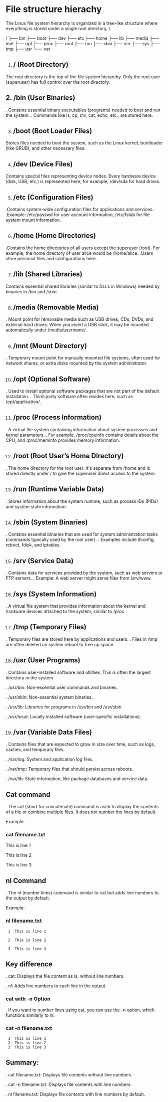 # File structure hierachy
The Linux file system hierarchy is organized in a tree-like structure where everything is stored under a single root directory, /.


/
├── bin
├── boot
├── dev
├── etc
├── home
├── lib
├── media
├── mnt
├── opt
├── proc
├── root
├── run
├── sbin
├── srv
├── sys
├── tmp
├── usr
└── var

1.  ## / (Root Directory)
  The root directory is the top of the file system hierarchy.
  Only the root user (superuser) has full control over the root directory.

   ## 2. /bin (User Binaries)
  . Contains essential binary executables (programs) needed to boot and run the system.
  .   Commands like ls, cp, mv, cat, echo, etc., are stored here.

  3. ## /boot (Boot Loader Files)
 Stores files needed to boot the system, such as the Linux kernel, bootloader (like GRUB), and other necessary files.

 4. ## /dev (Device Files)
Contains special files representing device nodes. Every hardware device (disk, USB, etc.) is represented here, for example, /dev/sda for hard drives.

5. ## /etc (Configuration Files)
.Contains system-wide configuration files for applications and services.
.Example: /etc/passwd for user account information, /etc/fstab for file system mount information.

6.  ## /home (Home Directories)
.Contains the home directories of all users except the superuser (root). For example, the home directory of user alice would be /home/alice.
.Users store personal files and configurations here.

7. ## /lib (Shared Libraries)
Contains essential shared libraries (similar to DLLs in Windows) needed by binaries in /bin and /sbin.

8. ## /media (Removable Media)
. Mount point for removable media such as USB drives, CDs, DVDs, and external hard drives. When you insert a USB stick, it may be mounted automatically under /media/username/.

9. ## /mnt (Mount Directory)
. Temporary mount point for manually mounted file systems, often used for network shares, or extra disks mounted by the system administrator.

10. ## /opt (Optional Software)
. Used to install optional software packages that are not part of the default installation.
. Third-party software often resides here, such as /opt/application/.

11. ## /proc (Process Information)
. A virtual file system containing information about system processes and kernel parameters.
. For example, /proc/cpuinfo contains details about the CPU, and /proc/meminfo provides memory information.

12. ## /root (Root User’s Home Directory)
. The home directory for the root user. It's separate from /home and is stored directly under / to give the superuser direct access to the system.

13. ## /run (Runtime Variable Data)
. Stores information about the system runtime, such as process IDs (PIDs) and system state information.

14. ## /sbin (System Binaries)
. Contains essential binaries that are used for system administration tasks (commands typically used by the root user).
. Examples include ifconfig, reboot, fdisk, and iptables.

15. ## /srv (Service Data)
. Contains data for services provided by the system, such as web servers or FTP servers.
. Example: A web server might serve files from /srv/www.

16. ## /sys (System Information)
. A virtual file system that provides information about the kernel and hardware devices attached to the system, similar to /proc.

17. ## /tmp (Temporary Files)
. Temporary files are stored here by applications and users.
. Files in /tmp are often deleted on system reboot to free up space.

18. ## /usr (User Programs)
. Contains user-installed software and utilities. This is often the largest directory in the system.

. /usr/bin: Non-essential user commands and binaries.

. /usr/sbin: Non-essential system binaries.

. /usr/lib: Libraries for programs in /usr/bin and /usr/sbin.

. /usr/local: Locally installed software (user-specific installations).

19. ## /var (Variable Data Files)
. Contains files that are expected to grow in size over time, such as logs, caches, and temporary files.

. /var/log: System and application log files.

. /var/tmp: Temporary files that should persist across reboots.

. /var/lib: State information, like package databases and service data.



## Cat command
. The cat (short for concatenate) command is used to display the contents of a file or combine multiple files. It does not number the lines by default.

Example:

### cat filename.txt
This is line 1

This is line 2

This is line 3

## nl Command

. The nl (number lines) command is similar to cat but adds line numbers to the output by default.

Example:
### nl filename.txt
     1  This is line 1
     
     2  This is line 2
     
     3  This is line 3

## Key difference

. cat: Displays the file content as is, without line numbers.

. nl: Adds line numbers to each line in the output.

### cat with -n Option

. If you want to number lines using cat, you can use the -n option, which functions similarly to nl.

### cat -n filename.txt
     1  This is line 1
     2  This is line 2
     3  This is line 3
## Summary:
. cat filename.txt: Displays file contents without line numbers.

. cat -n filename.txt: Displays file contents with line numbers.

. nl filename.txt: Displays file contents with line numbers by default.












